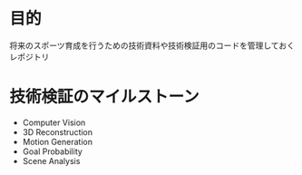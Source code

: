 # 目的
将来のスポーツ育成を行うための技術資料や技術検証用のコードを管理しておくレポジトリ

# 技術検証のマイルストーン
- Computer Vision
- 3D Reconstruction
- Motion Generation
- Goal Probability
- Scene Analysis


<!---
wnsports/wnsports is a ✨ special ✨ repository because its `README.md` (this file) appears on your GitHub profile.
You can click the Preview link to take a look at your changes.
--->
